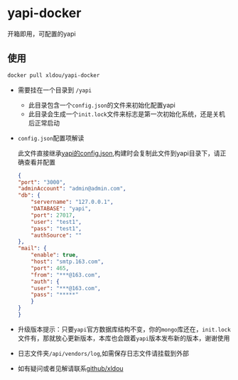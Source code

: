 # yapi-docker
开箱即用，可配置的yapi


## 使用

```bash
docker pull xldou/yapi-docker
```
* 需要挂在一个目录到 `/yapi`

    * 此目录包含一个`config.json`的文件来初始化配置yapi
    * 此目录会生成一个`init.lock`文件来标志是第一次初始化系统，还是关机后正常启动

* `config.json`配置项解读

    此文件直接继承[yapi的config.json](https://github.com/YMFE/yapi/blob/master/config_example.json),构建时会复制此文件到yapi目录下，请正确查看并配置
    ```json
    {
    "port": "3000",
    "adminAccount": "admin@admin.com",
    "db": {
        "servername": "127.0.0.1",
        "DATABASE": "yapi",
        "port": 27017,
        "user": "test1",
        "pass": "test1",
        "authSource": ""
    },
    "mail": {
        "enable": true,
        "host": "smtp.163.com",
        "port": 465,
        "from": "***@163.com",
        "auth": {
        "user": "***@163.com",
        "pass": "*****"
        }
    }
    }
    ```

* 升级版本提示：只要`yapi`官方数据库结构不变，你的`mongo`库还在，`init.lock`文件有，那就放心更新版本，本库也会跟着`yapi`版本发布新的版本，谢谢使用

* 日志文件夹`/api/vendors/log`,如需保存日志文件请挂载到外部

* 如有疑问或者见解请联系[github/xldou](https://github.com/xldou-cn/yapi-docker/issues)